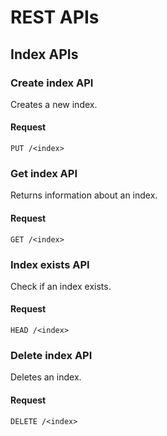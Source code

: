 # REST APIs

## Index APIs

### Create index API

Creates a new index.

#### Request

    PUT /<index>

### Get index API

Returns information about an index.

#### Request

    GET /<index>

### Index exists API

Check if an index exists.

#### Request

    HEAD /<index>

### Delete index API

Deletes an index.

#### Request

    DELETE /<index>
